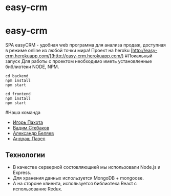 # easy-crm
# easy-crm
SPA easyCRM - удобная web программа для анализа продаж, доступная в режиме online из любой точки мира!
Проект на heroku [http://easy-crm.herokuapp.com/](http://easy-crm.herokuapp.com/)
#Локальный запуск
Для работы с проектом необходимо иметь установленные библиотеки NODE, NPM.
```
cd backend  
npm install 
npm start   
```
```
cd frontend 
npm install 
npm start   
```
#Наша команда
* [Игорь Пахота](https://github.com/IgorPahota)
* [Вадим Стебаков](https://github.com/vad-s)
* [Александр Беляев](https://github.com/AVBelyaef)
* [Андраш Павел](https://github.com/pavelandras)
## Технологии
* В качестве серверной состовляющией мы использовали Node.js и Express.
* Для хранения данных используется MongoDB + mongoose.
* А на стороне клиента, используется библиотека React с использование Redux.

